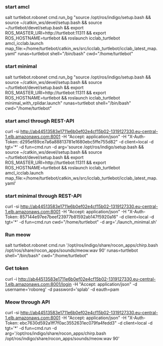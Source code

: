 ### start amcl
salt turtlebot.robonet cmd.run_bg "source /opt/ros/indigo/setup.bash && source ~/catkin_ws/devel/setup.bash && source ~/turtlebot/devel/setup.bash && export ROS_MASTER_URI=http://turtlebot:11311 && export ROS_HOSTNAME=turtlebot && roslaunch icclab_turtlebot amcl_icclab.launch map_file:=/home/turtlebot/catkin_ws/src/icclab_turtlebot/icclab_latest_map.yaml" runas=turtlebot shell="/bin/bash" cwd="/home/turtlebot"

### start minimal
salt turtlebot.robonet cmd.run_bg "source /opt/ros/indigo/setup.bash && source ~/catkin_ws/devel/setup.bash && source ~/turtlebot/devel/setup.bash && export ROS_MASTER_URI=http://turtlebot:11311 && export ROS_HOSTNAME=turtlebot && roslaunch icclab_turtlebot minimal_with_rplidar.launch" runas=turtlebot shell="/bin/bash" cwd="/home/turtlebot"

### start amcl through REST-API
curl -si http://ab44513583e1711e6b0ef02e4cf15b02-1319127330.eu-central-1.elb.amazonaws.com:8001 -H "Accept: application/json" -H "X-Auth-Token: d295ef89ce7a6a88813781e1680ebc5ffe755d82" -d client=local -d tgt='*' -d fun=cmd.run -d arg='source /opt/ros/indigo/setup.bash && source ~/catkin_ws/devel/setup.bash && source ~/turtlebot/devel/setup.bash && export ROS_MASTER_URI=http://turtlebot:11311 && export ROS_HOSTNAME=turtlebot && roslaunch icclab_turtlebot amcl_icclab.launch map_file:=/home/turtlebot/catkin_ws/src/icclab_turtlebot/icclab_latest_map.yaml'

### start minimal through REST-API
curl -si http://ab44513583e1711e6b0ef02e4cf15b02-1319127330.eu-central-1.elb.amazonaws.com:8001 -H "Accept: application/json" -H "X-Auth-Token: 857144e97ee7beef23977b81592ab147f5920a16" -d client=local -d tgt='*' -d fun=cmd.run cwd="/home/turtlebot" -d arg='./launch_minimal.sh' 


### Run meow
salt turtlebot.robonet cmd.run '/opt/ros/indigo/share/rocon_apps/chirp.bash /opt/ros/share/rocon_apps/sounds/meow.wav 90' runas=turtlebot shell="/bin/bash"  cwd="/home/turtlebot"

### Get token
curl -i http://ab44513583e1711e6b0ef02e4cf15b02-1319127330.eu-central-1.elb.amazonaws.com:8001/login -H "Accept: application/json" -d username='roboreg' -d password='splab' -d eauth=pam

### Meow through API
curl -si http://ab44513583e1711e6b0ef02e4cf15b02-1319127330.eu-central-1.elb.amazonaws.com:8001 -H "Accept: application/json" -H "X-Auth-Token: ebc7630d592a1ff7f0ac3552631ec079fa4fedd3" -d client=local -d tgt='*' -d fun=cmd.run -d arg='/opt/ros/indigo/share/rocon_apps/chirp.bash /opt/ros/indigo/share/rocon_apps/sounds/meow.wav 90'
